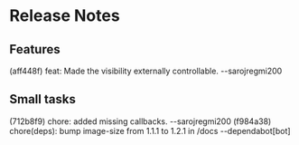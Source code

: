 
# Release Notes

## Features
(aff448f) feat: Made the visibility externally controllable. --sarojregmi200

## Small tasks
(712b8f9) chore: added missing callbacks. --sarojregmi200
(f984a38) chore(deps): bump image-size from 1.1.1 to 1.2.1 in /docs --dependabot[bot]

